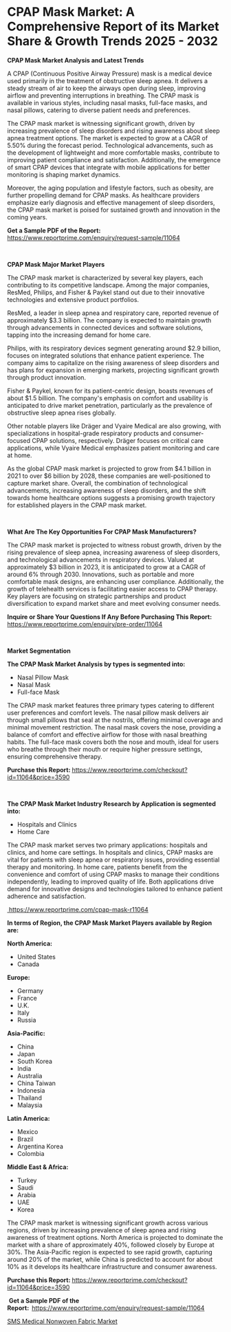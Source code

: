 <p><h1>CPAP Mask Market: A Comprehensive Report of its Market Share & Growth Trends 2025 - 2032</h1></p><p><strong>CPAP Mask Market Analysis and Latest Trends</strong></p>
<p><p>A CPAP (Continuous Positive Airway Pressure) mask is a medical device used primarily in the treatment of obstructive sleep apnea. It delivers a steady stream of air to keep the airways open during sleep, improving airflow and preventing interruptions in breathing. The CPAP mask is available in various styles, including nasal masks, full-face masks, and nasal pillows, catering to diverse patient needs and preferences.</p><p>The CPAP mask market is witnessing significant growth, driven by increasing prevalence of sleep disorders and rising awareness about sleep apnea treatment options. The market is expected to grow at a CAGR of 5.50% during the forecast period. Technological advancements, such as the development of lightweight and more comfortable masks, contribute to improving patient compliance and satisfaction. Additionally, the emergence of smart CPAP devices that integrate with mobile applications for better monitoring is shaping market dynamics.</p><p>Moreover, the aging population and lifestyle factors, such as obesity, are further propelling demand for CPAP masks. As healthcare providers emphasize early diagnosis and effective management of sleep disorders, the CPAP mask market is poised for sustained growth and innovation in the coming years.</p></p>
<p><strong>Get a Sample PDF of the Report:&nbsp;</strong> <a href="https://www.reportprime.com/enquiry/request-sample/11064?utm_campaign=3308&utm_medium=2&utm_source=Github&utm_content=ia&utm_term=20032025&utm_id=cpap-mask">https://www.reportprime.com/enquiry/request-sample/11064</a></p>
<p>&nbsp;</p>
<p><strong>CPAP Mask Major Market Players</strong></p>
<p><p>The CPAP mask market is characterized by several key players, each contributing to its competitive landscape. Among the major companies, ResMed, Philips, and Fisher & Paykel stand out due to their innovative technologies and extensive product portfolios.</p><p>ResMed, a leader in sleep apnea and respiratory care, reported revenue of approximately $3.3 billion. The company is expected to maintain growth through advancements in connected devices and software solutions, tapping into the increasing demand for home care.</p><p>Philips, with its respiratory devices segment generating around $2.9 billion, focuses on integrated solutions that enhance patient experience. The company aims to capitalize on the rising awareness of sleep disorders and has plans for expansion in emerging markets, projecting significant growth through product innovation.</p><p>Fisher & Paykel, known for its patient-centric design, boasts revenues of about $1.5 billion. The company's emphasis on comfort and usability is anticipated to drive market penetration, particularly as the prevalence of obstructive sleep apnea rises globally.</p><p>Other notable players like Dräger and Vyaire Medical are also growing, with specializations in hospital-grade respiratory products and consumer-focused CPAP solutions, respectively. Dräger focuses on critical care applications, while Vyaire Medical emphasizes patient monitoring and care at home.</p><p>As the global CPAP mask market is projected to grow from $4.1 billion in 2021 to over $6 billion by 2028, these companies are well-positioned to capture market share. Overall, the combination of technological advancements, increasing awareness of sleep disorders, and the shift towards home healthcare options suggests a promising growth trajectory for established players in the CPAP mask market.</p></p>
<p>&nbsp;</p>
<p><strong>What Are The Key Opportunities For CPAP Mask Manufacturers?</strong></p>
<p><p>The CPAP mask market is projected to witness robust growth, driven by the rising prevalence of sleep apnea, increasing awareness of sleep disorders, and technological advancements in respiratory devices. Valued at approximately $3 billion in 2023, it is anticipated to grow at a CAGR of around 6% through 2030. Innovations, such as portable and more comfortable mask designs, are enhancing user compliance. Additionally, the growth of telehealth services is facilitating easier access to CPAP therapy. Key players are focusing on strategic partnerships and product diversification to expand market share and meet evolving consumer needs.</p></p>
<p><strong>Inquire or Share Your Questions If Any Before Purchasing This Report:</strong> <a href="https://www.reportprime.com/enquiry/pre-order/11064?utm_campaign=3308&utm_medium=2&utm_source=Github&utm_content=ia&utm_term=20032025&utm_id=cpap-mask">https://www.reportprime.com/enquiry/pre-order/11064</a></p>
<p>&nbsp;</p>
<p><strong>Market Segmentation</strong></p>
<p><strong>The CPAP Mask Market Analysis by types is segmented into:</strong></p>
<p><ul><li>Nasal Pillow Mask</li><li>Nasal Mask</li><li>Full-face Mask</li></ul></p>
<p><p>The CPAP mask market features three primary types catering to different user preferences and comfort levels. The nasal pillow mask delivers air through small pillows that seal at the nostrils, offering minimal coverage and minimal movement restriction. The nasal mask covers the nose, providing a balance of comfort and effective airflow for those with nasal breathing habits. The full-face mask covers both the nose and mouth, ideal for users who breathe through their mouth or require higher pressure settings, ensuring comprehensive therapy.</p></p>
<p><strong>Purchase this Report:&nbsp;</strong><a href="https://www.reportprime.com/checkout?id=11064&price=3590&utm_campaign=3308&utm_medium=2&utm_source=Github&utm_content=ia&utm_term=20032025&utm_id=cpap-mask">https://www.reportprime.com/checkout?id=11064&price=3590</a></p>
<p>&nbsp;</p>
<p><strong>The CPAP Mask Market Industry Research by Application is segmented into:</strong></p>
<p><ul><li>Hospitals and Clinics</li><li>Home Care</li></ul></p>
<p><p>The CPAP mask market serves two primary applications: hospitals and clinics, and home care settings. In hospitals and clinics, CPAP masks are vital for patients with sleep apnea or respiratory issues, providing essential therapy and monitoring. In home care, patients benefit from the convenience and comfort of using CPAP masks to manage their conditions independently, leading to improved quality of life. Both applications drive demand for innovative designs and technologies tailored to enhance patient adherence and satisfaction.</p></p>
<p><a href="https://www.reportprime.com/cpap-mask-r11064?utm_campaign=3308&utm_medium=2&utm_source=Github&utm_content=ia&utm_term=20032025&utm_id=cpap-mask">&nbsp;https://www.reportprime.com/cpap-mask-r11064</a></p>
<p><strong>In terms of Region, the CPAP Mask Market Players available by Region are:</strong></p>
<p>
    <p> <strong> North America: </strong>
        <ul>
            <li>United States</li>
            <li>Canada</li>
        </ul>
        </p> 
    <p> <strong> Europe: </strong>
        <ul>
            <li>Germany</li>
            <li>France</li>
            <li>U.K.</li>
            <li>Italy</li>
            <li>Russia</li>
        </ul>
        </p> 
    <p> <strong> Asia-Pacific: </strong>
        <ul>
            <li>China</li>
            <li>Japan</li>
            <li>South Korea</li>
            <li>India</li>
            <li>Australia</li>
            <li>China Taiwan</li>
            <li>Indonesia</li>
            <li>Thailand</li>
            <li>Malaysia</li>
        </ul>
        </p> 
    <p> <strong> Latin America: </strong>
        <ul>
            <li>Mexico</li>
            <li>Brazil</li>
            <li>Argentina Korea</li>
            <li>Colombia</li>
        </ul>
        </p> 
    <p> <strong> Middle East & Africa: </strong>
        <ul>
            <li>Turkey</li>
            <li>Saudi</li>
            <li>Arabia</li>
            <li>UAE</li>
            <li>Korea</li>
        </ul>
    </p>
    </p>
<p><p>The CPAP mask market is witnessing significant growth across various regions, driven by increasing prevalence of sleep apnea and rising awareness of treatment options. North America is projected to dominate the market with a share of approximately 40%, followed closely by Europe at 30%. The Asia-Pacific region is expected to see rapid growth, capturing around 20% of the market, while China is predicted to account for about 10% as it develops its healthcare infrastructure and consumer awareness.</p></p>
<p><strong>Purchase this Report: </strong><a href="https://www.reportprime.com/checkout?id=11064&price=3590&utm_campaign=3308&utm_medium=2&utm_source=Github&utm_content=ia&utm_term=20032025&utm_id=cpap-mask">https://www.reportprime.com/checkout?id=11064&price=3590</a></p>
<p>&nbsp;<strong>Get a Sample PDF of the Report:&nbsp;&nbsp;</strong><a href="https://www.reportprime.com/enquiry/request-sample/11064?utm_campaign=3308&utm_medium=2&utm_source=Github&utm_content=ia&utm_term=20032025&utm_id=cpap-mask">https://www.reportprime.com/enquiry/request-sample/11064</a></p>
<p><strong></strong></p>
<p><p><a href="https://github.com/merkinedry7b/Market-Research-Report-List-1/blob/main/sms-medical-nonwoven-fabric-market.md?utm_campaign=3308&utm_medium=2&utm_source=Github&utm_content=ia&utm_term=20032025&utm_id=cpap-mask">SMS Medical Nonwoven Fabric Market</a></p></p>